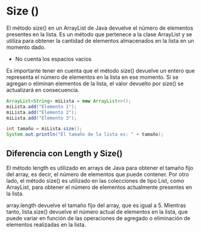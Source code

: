 # Size ()
El método size() en un ArrayList de Java devuelve el número de elementos presentes en la lista. Es un método que pertenece a la clase ArrayList y se utiliza para obtener la cantidad de elementos almacenados en la lista en un momento dado.

+ No cuenta los espacios vacios

Es importante tener en cuenta que el método size() devuelve un entero que representa el número de elementos en la lista en ese momento. Si se agregan o eliminan elementos de la lista, el valor devuelto por size() se actualizará en consecuencia.
``` java
ArrayList<String> miLista = new ArrayList<>();
miLista.add("Elemento 1");
miLista.add("Elemento 2");
miLista.add("Elemento 3");

int tamaño = miLista.size();
System.out.println("El tamaño de la lista es: " + tamaño);
```
## Diferencia con Length y Size()
El método length es utilizado en arrays de Java para obtener el tamaño fijo del array, es decir, el número de elementos que puede contener. Por otro lado, el método size() es utilizado en las colecciones de tipo List, como ArrayList, para obtener el número de elementos actualmente presentes en la lista.

array.length devuelve el tamaño fijo del array, que es igual a 5. Mientras tanto, lista.size() devuelve el número actual de elementos en la lista, que puede variar en función de las operaciones de agregado o eliminación de elementos realizadas en la lista.